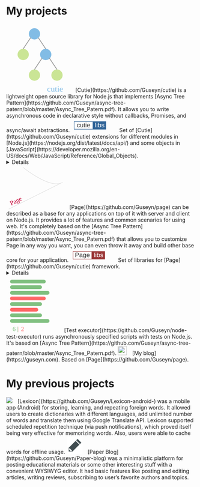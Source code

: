 # My projects

<img class="project-logo" src="data:image/svg+xml;base64,PHN2ZyB4bWxucz0iaHR0cDovL3d3dy53My5vcmcvMjAwMC9zdmciIHZlcnNpb249IjEuMSIgeG1s%0D%0AbnM6eGxpbms9Imh0dHA6Ly93d3cudzMub3JnLzE5OTkveGxpbmsiIHhtbG5zOnN2Z2pzPSJodHRw%0D%0AOi8vc3ZnanMuY29tL3N2Z2pzIiB3aWR0aD0iMTgwIiBoZWlnaHQ9IjE4MCI+PGRlZnMgaWQ9IlN2%0D%0AZ2pzRGVmczEwMDEiPjwvZGVmcz48c3ZnIGlkPSJTdmdqc1N2ZzEwMDIiIHdpZHRoPSIyIiBoZWln%0D%0AaHQ9IjAiIGZvY3VzYWJsZT0iZmFsc2UiIHN0eWxlPSJvdmVyZmxvdzogaGlkZGVuOyB0b3A6IC0x%0D%0AMDAlOyBsZWZ0OiAtMTAwJTsgcG9zaXRpb246IGFic29sdXRlOyBvcGFjaXR5OiAwIj48cG9seWxp%0D%0AbmUgaWQ9IlN2Z2pzUG9seWxpbmUxMDAzIiBwb2ludHM9IjAsMCI+PC9wb2x5bGluZT48cGF0aCBp%0D%0AZD0iU3ZnanNQYXRoMTAwNCIgZD0iTTAgMCAiPjwvcGF0aD48L3N2Zz48Y2lyY2xlIGlkPSJTdmdq%0D%0Ac0NpcmNsZTEwMDYiIHI9IjE1IiBjeD0iNzUiIGN5PSIyNSIgZmlsbD0iIzgyYmNlNSI+PC9jaXJj%0D%0AbGU+PGxpbmUgaWQ9IlN2Z2pzTGluZTEwMDciIHgxPSI2NSIgeTE9IjM1IiB4Mj0iNDUiIHkyPSI2%0D%0ANSIgc3Ryb2tlPSIjOTk5OTk5IiBzdHJva2Utd2lkdGg9IjIiPjwvbGluZT48bGluZSBpZD0iU3Zn%0D%0AanNMaW5lMTAwOCIgeDE9Ijg1IiB5MT0iMzUiIHgyPSIxMDUiIHkyPSI2NSIgc3Ryb2tlPSIjOTk5%0D%0AOTk5IiBzdHJva2Utd2lkdGg9IjIiPjwvbGluZT48Y2lyY2xlIGlkPSJTdmdqc0NpcmNsZTEwMDki%0D%0AIHI9IjE1IiBjeD0iNDUiIGN5PSI4MCIgZmlsbD0iI2NhZTU5NSI+PC9jaXJjbGU+PGNpcmNsZSBp%0D%0AZD0iU3ZnanNDaXJjbGUxMDEwIiByPSIxNSIgY3g9IjEwNSIgY3k9IjgwIiBmaWxsPSIjODJiY2U1%0D%0AIj48L2NpcmNsZT48bGluZSBpZD0iU3ZnanNMaW5lMTAxMSIgeDE9Ijk1IiB5MT0iOTAiIHgyPSI3%0D%0ANSIgeTI9IjEyMCIgc3Ryb2tlPSIjOTk5OTk5IiBzdHJva2Utd2lkdGg9IjIiPjwvbGluZT48bGlu%0D%0AZSBpZD0iU3ZnanNMaW5lMTAxMiIgeDE9IjExNSIgeTE9IjkwIiB4Mj0iMTM1IiB5Mj0iMTIwIiBz%0D%0AdHJva2U9IiM5OTk5OTkiIHN0cm9rZS13aWR0aD0iMiI+PC9saW5lPjxjaXJjbGUgaWQ9IlN2Z2pz%0D%0AQ2lyY2xlMTAxMyIgcj0iMTUiIGN4PSI3NSIgY3k9IjEzNSIgZmlsbD0iI2NhZTU5NSI+PC9jaXJj%0D%0AbGU+PGNpcmNsZSBpZD0iU3ZnanNDaXJjbGUxMDE0IiByPSIxNSIgY3g9IjEzNSIgY3k9IjEzNSIg%0D%0AZmlsbD0iI2NhZTU5NSI+PC9jaXJjbGU+PHRleHQgaWQ9IlN2Z2pzVGV4dDEwMTUiIGZvbnQtZmFt%0D%0AaWx5PSJUYWhvbWEiIHg9IjEzMCIgeT0iMTc5LjEwMTU2MjUiIGZvbnQtc2l6ZT0iMjIiIHRleHQt%0D%0AYW5jaG9yPSJtaWRkbGUiIGZhbWlseT0iVGFob21hIiBzaXplPSIyMiIgYW5jaG9yPSJtaWRkbGUi%0D%0AIHN2Z2pzOmRhdGE9InsmcXVvdDtsZWFkaW5nJnF1b3Q7OiZxdW90OzEuNWVtJnF1b3Q7fSI+PHRz%0D%0AcGFuIGlkPSJTdmdqc1RzcGFuMTAxNiIgZmlsbD0iIzgyYmNlNSI+Y3V0aWU8L3RzcGFuPjwvdGV4%0D%0AdD48L3N2Zz4=">
[Cutie](https://github.com/Guseyn/cutie) is a lightweight open source library for Node.js that implements [Async Tree Pattern](https://github.com/Guseyn/async-tree-patern/blob/master/Async_Tree_Patern.pdf). It allows you to write asynchronous code in declarative style without callbacks, Promises, and async/await abstractions.

<img class="project-logo" style="width: 100px; height: 35.7px; margin-right: 24px;" src="data:image/svg+xml;base64,PHN2ZyB4bWxucz0iaHR0cDovL3d3dy53My5vcmcvMjAwMC9zdmciIHZlcnNpb249IjEuMSIgeG1s%0D%0AbnM6eGxpbms9Imh0dHA6Ly93d3cudzMub3JnLzE5OTkveGxpbmsiIHhtbG5zOnN2Z2pzPSJodHRw%0D%0AOi8vc3ZnanMuY29tL3N2Z2pzIiB3aWR0aD0iMTQwIiBoZWlnaHQ9IjUwIj48ZGVmcyBpZD0iU3Zn%0D%0AanNEZWZzMTAwMSI+PC9kZWZzPjxzdmcgaWQ9IlN2Z2pzU3ZnMTAwMiIgd2lkdGg9IjIiIGhlaWdo%0D%0AdD0iMCIgZm9jdXNhYmxlPSJmYWxzZSIgc3R5bGU9Im92ZXJmbG93OiBoaWRkZW47IHRvcDogLTEw%0D%0AMCU7IGxlZnQ6IC0xMDAlOyBwb3NpdGlvbjogYWJzb2x1dGU7IG9wYWNpdHk6IDAiPjxwb2x5bGlu%0D%0AZSBpZD0iU3ZnanNQb2x5bGluZTEwMDMiIHBvaW50cz0iMCwwIj48L3BvbHlsaW5lPjxwYXRoIGlk%0D%0APSJTdmdqc1BhdGgxMDA0IiBkPSJNMCAwICI+PC9wYXRoPjwvc3ZnPjxsaW5lIGlkPSJTdmdqc0xp%0D%0AbmUxMDA2IiB4MT0iMTAiIHkxPSIxMSIgeDI9IjgwIiB5Mj0iMTEiIHN0cm9rZT0iIzMzNjY5OSIg%0D%0Ac3Ryb2tlLXdpZHRoPSIyIj48L2xpbmU+PGxpbmUgaWQ9IlN2Z2pzTGluZTEwMDciIHgxPSIxMSIg%0D%0AeTE9IjExIiB4Mj0iMTEiIHkyPSI0MCIgc3Ryb2tlPSIjMzM2Njk5IiBzdHJva2Utd2lkdGg9IjIi%0D%0APjwvbGluZT48bGluZSBpZD0iU3ZnanNMaW5lMTAwOCIgeDE9IjExIiB5MT0iMzkiIHgyPSI4MCIg%0D%0AeTI9IjM5IiBzdHJva2U9IiMzMzY2OTkiIHN0cm9rZS13aWR0aD0iMiI+PC9saW5lPjxyZWN0IGlk%0D%0APSJTdmdqc1JlY3QxMDA5IiB3aWR0aD0iNjgiIGhlaWdodD0iMjYiIHg9IjEyIiB5PSIxMiIgZmls%0D%0AbD0iI2ZmZmZmZiI+PC9yZWN0PjxyZWN0IGlkPSJTdmdqc1JlY3QxMDEwIiB3aWR0aD0iNTAiIGhl%0D%0AaWdodD0iMzAiIHg9IjgwIiB5PSIxMCIgZmlsbD0iIzMzNjY5OSI+PC9yZWN0Pjx0ZXh0IGlkPSJT%0D%0Admdqc1RleHQxMDExIiBmb250LWZhbWlseT0iSGVsdmV0aWNhIiB4PSI0NiIgeT0iMzIuMTAxNTYy%0D%0ANSIgZm9udC1zaXplPSIyNCIgdGV4dC1hbmNob3I9Im1pZGRsZSIgZmFtaWx5PSJIZWx2ZXRpY2Ei%0D%0AIHNpemU9IjI0IiBhbmNob3I9Im1pZGRsZSIgc3ZnanM6ZGF0YT0ieyZxdW90O2xlYWRpbmcmcXVv%0D%0AdDs6JnF1b3Q7MS41ZW0mcXVvdDt9Ij48dHNwYW4gaWQ9IlN2Z2pzVHNwYW4xMDEyIiBmaWxsPSIj%0D%0AMzMzMzMzIj5jdXRpZTwvdHNwYW4+PC90ZXh0Pjx0ZXh0IGlkPSJTdmdqc1RleHQxMDEzIiBmb250%0D%0ALWZhbWlseT0iSGVsdmV0aWNhIiB4PSIxMDYiIHk9IjMyLjEwMTU2MjUiIGZvbnQtc2l6ZT0iMjQi%0D%0AIHRleHQtYW5jaG9yPSJtaWRkbGUiIGZhbWlseT0iSGVsdmV0aWNhIiBzaXplPSIyNCIgYW5jaG9y%0D%0APSJtaWRkbGUiIHN2Z2pzOmRhdGE9InsmcXVvdDtsZWFkaW5nJnF1b3Q7OiZxdW90OzEuNWVtJnF1%0D%0Ab3Q7fSI+PHRzcGFuIGlkPSJTdmdqc1RzcGFuMTAxNCIgZmlsbD0iI2ZmZmZmZiI+bGliczwvdHNw%0D%0AYW4+PC90ZXh0Pjwvc3ZnPg==">
Set of [Cutie](https://github.com/Guseyn/cutie) extensions for different modules in [Node.js](https://nodejs.org/dist/latest/docs/api/) and some objects in [JavaScript](https://developer.mozilla.org/en-US/docs/Web/JavaScript/Reference/Global_Objects).
<details  id="cuties-details"></details>

<img class="project-logo" class="project-logo" style="width: 150px; height: 117.4px; margin-right: 14px;" src="data:image/svg+xml;base64,PHN2ZyB4bWxucz0iaHR0cDovL3d3dy53My5vcmcvMjAwMC9zdmciIHZlcnNpb249IjEuMSIgeG1s%0D%0AbnM6eGxpbms9Imh0dHA6Ly93d3cudzMub3JnLzE5OTkveGxpbmsiIHhtbG5zOnN2Z2pzPSJodHRw%0D%0AOi8vc3ZnanMuY29tL3N2Z2pzIiB3aWR0aD0iMjMwIiBoZWlnaHQ9IjE4MCI+PGRlZnMgaWQ9IlN2%0D%0AZ2pzRGVmczEwMDEiPjwvZGVmcz48c3ZnIGlkPSJTdmdqc1N2ZzEwMDIiIHdpZHRoPSIyIiBoZWln%0D%0AaHQ9IjAiIGZvY3VzYWJsZT0iZmFsc2UiIHN0eWxlPSJvdmVyZmxvdzogaGlkZGVuOyB0b3A6IC0x%0D%0AMDAlOyBsZWZ0OiAtMTAwJTsgcG9zaXRpb246IGFic29sdXRlOyBvcGFjaXR5OiAwIj48cG9seWxp%0D%0AbmUgaWQ9IlN2Z2pzUG9seWxpbmUxMDAzIiBwb2ludHM9IjAsMCI+PC9wb2x5bGluZT48cGF0aCBp%0D%0AZD0iU3ZnanNQYXRoMTAwNCIgZD0iTTEwIDMwQzEwIDMwIDEyMCAxMjAgMTcwIDkwTC01MCAyMDAg%0D%0AIj48L3BhdGg+PC9zdmc+PHBhdGggaWQ9IlN2Z2pzUGF0aDEwMDYiIGQ9Ik03MCAxMEM3MCAxMCAx%0D%0AODAgMTAwIDIzMCA3MEwxMCAxODAgIiBmaWxsPSJub25lIiBzdHJva2UtbGluZWpvaW49InJvdW5k%0D%0AIiBzdHJva2UtbGluZWNhcD0icm91bmQiIHN0cm9rZT0iI2UwZTBlMCIgc3Ryb2tlLXdpZHRoPSIy%0D%0AIj48L3BhdGg+PHRleHQgaWQ9IlN2Z2pzVGV4dDEwMDciIGZvbnQtZmFtaWx5PSJMdWNpZGEgR3Jh%0D%0AbmRlIiB4PSIzOCIgeT0iMTQ3LjEwMTU2MjUiIHRyYW5zZm9ybT0ibWF0cml4KDAuODk4Nzk0MDQ2%0D%0AMjk5MTY3LC0wLjQzODM3MTE0Njc4OTA3NzQsMC40MzgzNzExNDY3ODkwNzc0LDAuODk4Nzk0MDQ2%0D%0AMjk5MTY3LC01Ni4wODI3MjcwODE2NDI4MTUsMzguODY4MDgzMTgxODAxNDcpIiBmb250LXNpemU9%0D%0AIjI2IiB0ZXh0LWFuY2hvcj0ibWlkZGxlIiBmYW1pbHk9Ikx1Y2lkYSBHcmFuZGUiIHNpemU9IjI2%0D%0AIiBhbmNob3I9Im1pZGRsZSIgc3ZnanM6ZGF0YT0ieyZxdW90O2xlYWRpbmcmcXVvdDs6JnF1b3Q7%0D%0AMS41ZW0mcXVvdDt9Ij48dHNwYW4gaWQ9IlN2Z2pzVHNwYW4xMDA4IiBmaWxsPSIjYzQwMjMzIj5Q%0D%0AYWdlPC90c3Bhbj48L3RleHQ+PC9zdmc+">
[Page](https://github.com/Guseyn/page) can be described as a base for any applications on top of it with server and client on Node.js. It provides a lot of features and common scenarios for using web. It's completely based on the [Async Tree Pattern](https://github.com/Guseyn/async-tree-patern/blob/master/Async_Tree_Patern.pdf) that allows you to customize Page in any way you want, you can even throw it away and build other base core for your application.

<img class="project-logo" style="width: 100px; height: 35.7px; margin-right: 24px;" src="data:image/svg+xml;base64,PHN2ZyB4bWxucz0iaHR0cDovL3d3dy53My5vcmcvMjAwMC9zdmciIHZlcnNpb249IjEuMSIgeG1s%0D%0AbnM6eGxpbms9Imh0dHA6Ly93d3cudzMub3JnLzE5OTkveGxpbmsiIHhtbG5zOnN2Z2pzPSJodHRw%0D%0AOi8vc3ZnanMuY29tL3N2Z2pzIiB3aWR0aD0iMTQwIiBoZWlnaHQ9IjUwIj48ZGVmcyBpZD0iU3Zn%0D%0AanNEZWZzMTAwMSI+PC9kZWZzPjxzdmcgaWQ9IlN2Z2pzU3ZnMTAwMiIgd2lkdGg9IjIiIGhlaWdo%0D%0AdD0iMCIgZm9jdXNhYmxlPSJmYWxzZSIgc3R5bGU9Im92ZXJmbG93OiBoaWRkZW47IHRvcDogLTEw%0D%0AMCU7IGxlZnQ6IC0xMDAlOyBwb3NpdGlvbjogYWJzb2x1dGU7IG9wYWNpdHk6IDAiPjxwb2x5bGlu%0D%0AZSBpZD0iU3ZnanNQb2x5bGluZTEwMDMiIHBvaW50cz0iMCwwIj48L3BvbHlsaW5lPjxwYXRoIGlk%0D%0APSJTdmdqc1BhdGgxMDA0IiBkPSJNMCAwICI+PC9wYXRoPjwvc3ZnPjxsaW5lIGlkPSJTdmdqc0xp%0D%0AbmUxMDA2IiB4MT0iMTAiIHkxPSIxMSIgeDI9IjgwIiB5Mj0iMTEiIHN0cm9rZT0iIzk5MzMzMyIg%0D%0Ac3Ryb2tlLXdpZHRoPSIyIj48L2xpbmU+PGxpbmUgaWQ9IlN2Z2pzTGluZTEwMDciIHgxPSIxMSIg%0D%0AeTE9IjExIiB4Mj0iMTEiIHkyPSI0MCIgc3Ryb2tlPSIjOTkzMzMzIiBzdHJva2Utd2lkdGg9IjIi%0D%0APjwvbGluZT48bGluZSBpZD0iU3ZnanNMaW5lMTAwOCIgeDE9IjExIiB5MT0iMzkiIHgyPSI4MCIg%0D%0AeTI9IjM5IiBzdHJva2U9IiM5OTMzMzMiIHN0cm9rZS13aWR0aD0iMiI+PC9saW5lPjxyZWN0IGlk%0D%0APSJTdmdqc1JlY3QxMDA5IiB3aWR0aD0iNjgiIGhlaWdodD0iMjYiIHg9IjEyIiB5PSIxMiIgZmls%0D%0AbD0iI2ZmZmZmZiI+PC9yZWN0PjxyZWN0IGlkPSJTdmdqc1JlY3QxMDEwIiB3aWR0aD0iNTAiIGhl%0D%0AaWdodD0iMzAiIHg9IjgwIiB5PSIxMCIgZmlsbD0iIzk5MzMzMyI+PC9yZWN0Pjx0ZXh0IGlkPSJT%0D%0Admdqc1RleHQxMDExIiBmb250LWZhbWlseT0iSGVsdmV0aWNhIiB4PSI0NiIgeT0iMzIuMTAxNTYy%0D%0ANSIgZm9udC1zaXplPSIyNCIgdGV4dC1hbmNob3I9Im1pZGRsZSIgZmFtaWx5PSJIZWx2ZXRpY2Ei%0D%0AIHNpemU9IjI0IiBhbmNob3I9Im1pZGRsZSIgc3ZnanM6ZGF0YT0ieyZxdW90O2xlYWRpbmcmcXVv%0D%0AdDs6JnF1b3Q7MS41ZW0mcXVvdDt9Ij48dHNwYW4gaWQ9IlN2Z2pzVHNwYW4xMDEyIiBmaWxsPSIj%0D%0AMzMzMzMzIj5QYWdlPC90c3Bhbj48L3RleHQ+PHRleHQgaWQ9IlN2Z2pzVGV4dDEwMTMiIGZvbnQt%0D%0AZmFtaWx5PSJIZWx2ZXRpY2EiIHg9IjEwNiIgeT0iMzIuMTAxNTYyNSIgZm9udC1zaXplPSIyNCIg%0D%0AdGV4dC1hbmNob3I9Im1pZGRsZSIgZmFtaWx5PSJIZWx2ZXRpY2EiIHNpemU9IjI0IiBhbmNob3I9%0D%0AIm1pZGRsZSIgc3ZnanM6ZGF0YT0ieyZxdW90O2xlYWRpbmcmcXVvdDs6JnF1b3Q7MS41ZW0mcXVv%0D%0AdDt9Ij48dHNwYW4gaWQ9IlN2Z2pzVHNwYW4xMDE0IiBmaWxsPSIjZmZmZmZmIj5saWJzPC90c3Bh%0D%0Abj48L3RleHQ+PC9zdmc+">
Set of libraries for [Page](https://github.com/Guseyn/cutie) framework.
<details  id="page-libs-details"></details>

<img class="project-logo" src="data:image/svg+xml;base64,PHN2ZyB4bWxucz0iaHR0cDovL3d3dy53My5vcmcvMjAwMC9zdmciIHZlcnNpb249IjEuMSIgeG1s%0D%0AbnM6eGxpbms9Imh0dHA6Ly93d3cudzMub3JnLzE5OTkveGxpbmsiIHhtbG5zOnN2Z2pzPSJodHRw%0D%0AOi8vc3ZnanMuY29tL3N2Z2pzIiB3aWR0aD0iMTUwIiBoZWlnaHQ9IjE1MCI+PGRlZnMgaWQ9IlN2%0D%0AZ2pzRGVmczEwMDEiPjwvZGVmcz48c3ZnIGlkPSJTdmdqc1N2ZzEwMDIiIHdpZHRoPSIyIiBoZWln%0D%0AaHQ9IjAiIGZvY3VzYWJsZT0iZmFsc2UiIHN0eWxlPSJvdmVyZmxvdzogaGlkZGVuOyB0b3A6IC0x%0D%0AMDAlOyBsZWZ0OiAtMTAwJTsgcG9zaXRpb246IGFic29sdXRlOyBvcGFjaXR5OiAwIj48cG9seWxp%0D%0AbmUgaWQ9IlN2Z2pzUG9seWxpbmUxMDAzIiBwb2ludHM9IjAsMCI+PC9wb2x5bGluZT48cGF0aCBp%0D%0AZD0iU3ZnanNQYXRoMTAwNCIgZD0iTTAgMCAiPjwvcGF0aD48L3N2Zz48bGluZSBpZD0iU3ZnanNM%0D%0AaW5lMTAwNiIgeDE9IjE1IiB5MT0iMTUiIHgyPSIxMDAiIHkyPSIxNSIgc3Ryb2tlLWxpbmVjYXA9%0D%0AInJvdW5kIiBzdHJva2U9IiM3ZmJmN2YiIHN0cm9rZS13aWR0aD0iMTAiPjwvbGluZT48bGluZSBp%0D%0AZD0iU3ZnanNMaW5lMTAwNyIgeDE9IjE1IiB5MT0iMzAiIHgyPSI5MCIgeTI9IjMwIiBzdHJva2Ut%0D%0AbGluZWNhcD0icm91bmQiIHN0cm9rZT0iIzdmYmY3ZiIgc3Ryb2tlLXdpZHRoPSIxMCI+PC9saW5l%0D%0APjxsaW5lIGlkPSJTdmdqc0xpbmUxMDA4IiB4MT0iMTUiIHkxPSI0NSIgeDI9IjExMCIgeTI9IjQ1%0D%0AIiBzdHJva2UtbGluZWNhcD0icm91bmQiIHN0cm9rZT0iIzdmYmY3ZiIgc3Ryb2tlLXdpZHRoPSIx%0D%0AMCI+PC9saW5lPjxsaW5lIGlkPSJTdmdqc0xpbmUxMDA5IiB4MT0iMTUiIHkxPSI2MCIgeDI9IjEw%0D%0AMCIgeTI9IjYwIiBzdHJva2UtbGluZWNhcD0icm91bmQiIHN0cm9rZT0iI2ZmNjY2NiIgc3Ryb2tl%0D%0ALXdpZHRoPSIxMCI+PC9saW5lPjxsaW5lIGlkPSJTdmdqc0xpbmUxMDEwIiB4MT0iMTUiIHkxPSI3%0D%0ANSIgeDI9IjkwIiB5Mj0iNzUiIHN0cm9rZS1saW5lY2FwPSJyb3VuZCIgc3Ryb2tlPSIjN2ZiZjdm%0D%0AIiBzdHJva2Utd2lkdGg9IjEwIj48L2xpbmU+PGxpbmUgaWQ9IlN2Z2pzTGluZTEwMTEiIHgxPSIx%0D%0ANSIgeTE9IjkwIiB4Mj0iODAiIHkyPSI5MCIgc3Ryb2tlLWxpbmVjYXA9InJvdW5kIiBzdHJva2U9%0D%0AIiNmZjY2NjYiIHN0cm9rZS13aWR0aD0iMTAiPjwvbGluZT48bGluZSBpZD0iU3ZnanNMaW5lMTAx%0D%0AMiIgeDE9IjE1IiB5MT0iMTA1IiB4Mj0iOTAiIHkyPSIxMDUiIHN0cm9rZS1saW5lY2FwPSJyb3Vu%0D%0AZCIgc3Ryb2tlPSIjN2ZiZjdmIiBzdHJva2Utd2lkdGg9IjEwIj48L2xpbmU+PGxpbmUgaWQ9IlN2%0D%0AZ2pzTGluZTEwMTMiIHgxPSIxNSIgeTE9IjEyMCIgeDI9IjExMCIgeTI9IjEyMCIgc3Ryb2tlLWxp%0D%0AbmVjYXA9InJvdW5kIiBzdHJva2U9IiM3ZmJmN2YiIHN0cm9rZS13aWR0aD0iMTAiPjwvbGluZT48%0D%0AdGV4dCBpZD0iU3ZnanNUZXh0MTAxNCIgZm9udC1mYW1pbHk9IlRhaG9tYSIgeD0iMzIiIHk9IjE0%0D%0ANy4xMDE1NjI1IiBmb250LXNpemU9IjE2IiB0ZXh0LWFuY2hvcj0ibWlkZGxlIiBmYW1pbHk9IlRh%0D%0AaG9tYSIgc2l6ZT0iMTYiIGFuY2hvcj0ibWlkZGxlIiBzdmdqczpkYXRhPSJ7JnF1b3Q7bGVhZGlu%0D%0AZyZxdW90OzomcXVvdDsxLjVlbSZxdW90O30iPjx0c3BhbiBpZD0iU3ZnanNUc3BhbjEwMTUiIGZp%0D%0AbGw9IiM3ZmJmN2YiPjY8L3RzcGFuPjx0c3BhbiBpZD0iU3ZnanNUc3BhbjEwMTYiIGZpbGw9IiM3%0D%0AZmJmN2YiPiB8PC90c3Bhbj48dHNwYW4gaWQ9IlN2Z2pzVHNwYW4xMDE3IiBmaWxsPSIjZmY2NjY2%0D%0AIj58IDwvdHNwYW4+PHRzcGFuIGlkPSJTdmdqc1RzcGFuMTAxOCIgZmlsbD0iI2ZmNjY2NiI+Mjwv%0D%0AdHNwYW4+PC90ZXh0Pjwvc3ZnPg==">
[Test executor](https://github.com/Guseyn/node-test-executor) runs asynchronously specified scripts with tests on Node.js. It's based on [Async Tree Pattern](https://github.com/Guseyn/async-tree-patern/blob/master/Async_Tree_Patern.pdf).

<img class="project-logo" style="width: 24px; height: 24px; margin-right: 10px;" src="/../image/favicon.png">
[My blog](https://guseyn.com). Based on [Page](https://github.com/Guseyn/page).

# My previous projects

<img class="project-logo" style="margin-right: 10px;" src="https://github.com/Guseyn/Lexicon-android-/blob/master/app/src/main/res/drawable/app_icon.png?raw=true">
[Lexicon](https://github.com/Guseyn/Lexicon-android-) was a mobile app (Android) for storing, learning, and repeating foreign words. It allowed users to create dictionaries with different languages, add unlimited number of words and translate them using Google Translate API. Lexicon supported scheduled repetition technique (via push notifications), which proved itself being very effective for memorizing words. Also, users were able to cache words for offline usage.

<img class="project-logo" style="width: 42px; height: 47px;margin-right: 10px" src="https://github.com/Guseyn/Paper-blog/blob/master/img/logo_v1.png?raw=true">
[Paper Blog](https://github.com/Guseyn/Paper-blog) was a minimalistic platform for posting educational materials or some other interesting stuff with a convenient WYSIWYG editor. It had basic features like posting and editing articles, writing reviews, subscribing to user’s favorite authors and topics.
